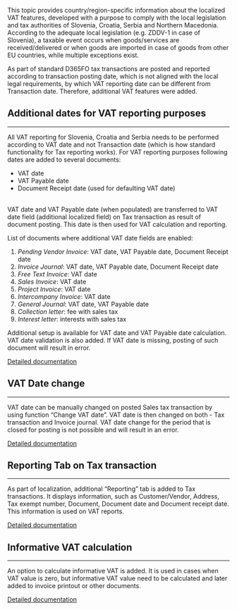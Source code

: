 This topic provides country/region-specific information about the localized VAT features, developed with a purpose to comply with the local legislation and tax authorities of Slovenia, Croatia, Serbia and Northern Macedonia. According to the adequate local legislation (e.g. ZDDV-1 in case of Slovenia), a taxable event occurs when goods/services are received/delivered or when goods are imported in case of goods from other EU countries, while multiple exceptions exist. 

As part of standard D365FO tax transactions are posted and reported according to transaction posting date, which is not aligned with the local legal requirements, by which VAT reporting date can be different from Transaction date. Therefore, additional VAT features were added.



## **Additional dates for VAT reporting purposes** ##
-----

All VAT reporting for Slovenia, Croatia and Serbia needs to be performed according to VAT date and not Transaction date (which is how standard functionality for Tax reporting works). For VAT reporting purposes following dates are added to several documents: 

* VAT date
* VAT Payable date
* Document Receipt date (used for defaulting VAT date)
<br/><br/>

VAT date and VAT Payable date (when populated) are transferred to VAT date field (additional localized field) on Tax transaction as result of document posting. This date is then used for VAT calculation and reporting.

List of documents where additional VAT date fields are enabled:

1.	_Pending Vendor Invoice_:  VAT date, VAT Payable date, Document Receipt date
2.	_Invoice Journal_:   VAT date, VAT Payable date, Document Receipt date
3.	_Free Text Invoice_:  VAT date
4.	_Sales Invoice_:  VAT date
5.	_Project Invoice_:  VAT date
6.	_Intercompany Invoice_:  VAT date
7.	_General Journal_:  VAT date, VAT Payable date
8.	_Collection letter_:  fee with sales tax
9.	_Interest letter_:  interests with sales tax


Additional setup is available for VAT date and VAT Payable date calculation. VAT date validation is also added. If VAT date is missing, posting of such document will result in error.

[Detailed documentation](http://axweb/D365O%20Localization%20Documents/D365O%20LOC_VAT%20features.docx?Web=1)

## **VAT Date change** ##
-----

VAT date can be manually changed on posted Sales tax transaction by using function “Change VAT date”. VAT date is then changed on both - Tax transaction and Invoice journal. VAT date change for the period that is closed for posting is not possible and will result in an error.

[Detailed documentation](http://axweb/D365O%20Localization%20Documents/D365O%20LOC_VAT%20features.docx?Web=1)


## **Reporting Tab on Tax transaction** ##
-----
As part of localization, additional “Reporting” tab is added to Tax transactions. It displays information, such as Customer/Vendor, Address, Tax exempt number, Document, Document date and Document receipt date. This information is used on VAT reports. 

[Detailed documentation](http://axweb/D365O%20Localization%20Documents/D365O%20LOC_VAT%20features.docx?Web=1)

## **Informative VAT calculation** ##
-----

An option to calculate informative VAT is added. It is used in cases when VAT value is zero, but informative VAT value need to be calculated and later added to invoice printout or other documents.

[Detailed documentation](http://axweb/D365O%20Localization%20Documents/D365O%20LOC_VAT%20features.docx?Web=1)

